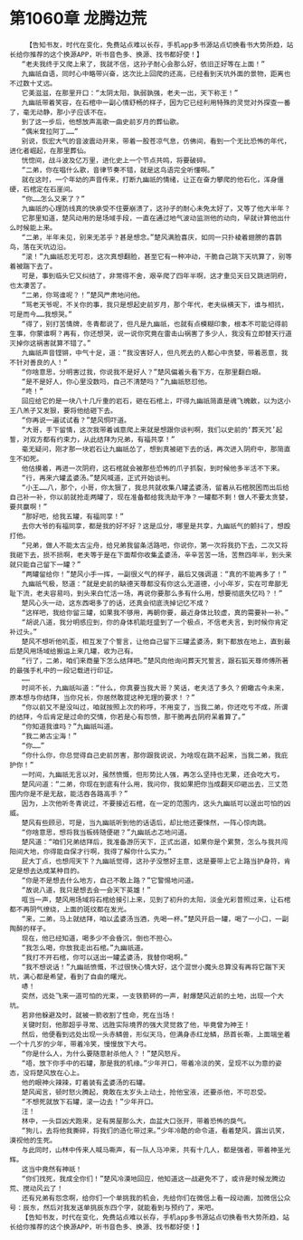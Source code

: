 # 第1060章 龙腾边荒
        【告知书友，时代在变化，免费站点难以长存，手机app多书源站点切换看书大势所趋，站长给你推荐的这个换源APP，听书音色多、换源、找书都好使！】
       “老夫我终于又爬上来了，我就不信，这孙子耐心会那么好，依旧正好等在上面！”
       九幽祇自语，同时心中略带兴奋，这次比上回爬的还高，已经看到天坑外面的景物，距离也不过数十丈远。
       它美滋滋，在那里开口：“太阴太阳，孰弱孰强，老夫一出，天下称王！”
       九幽祇带着笑容，在石棺中一副心情舒畅的样子，因为它已经利用特殊的灵觉对外探查一番了，毫无动静，那小子应该不在。
       到了这一步后，他想放声高歌一曲史前岁月的葬仙歌。
       “偶米耷拉阿丁……”
       别说，恢宏大气的音波震动开来，带着一股苍凉气息，仿佛间，看到一个无比恐怖的年代，进化者崛起，在那里葬仙。
       恍惚间，战斗波及亿万里，进化史上一个节点共鸣，将要破碎。
       “二弟，你在唱什么歌，音律节奏不错，就是这鸟语完全听懂啊。”
       就在这时，一个年幼的声音传来，打断九幽祇的情绪，让正在奋力攀爬的他石化，浑身僵硬，石棺定在石崖间。
       “你……怎么又来了？”
       九幽祇的心理防线真的快承受不住要崩溃了，这孙子的耐心未免太好了，又等了他大半年？
       它那里知道，楚风动用的是场域手段，一直在通过地气波动监测他的动向，早就计算他出什么时候能上来。
       “二弟，半年未见，别来无恙乎？甚是想念。”楚风满脸喜庆，如同一只扑棱着翅膀的喜鹊鸟，落在天坑边沿。
       “滚！”九幽祇忍无可忍，这次真想翻脸，甚至它有一种冲动，干脆自己跳下天坑算了，别等着被踹下去了。
       可是，事到临头它又纠结了，非常得不舍，艰辛爬了四年半啊，这才重见天日又跳进阴府，也太凄苦了。
       “二弟，你骂谁呢？！”楚风严肃地问他。
       “骂老天爷呢，不关你的事，我只是想起史前岁月，那个年代，老夫纵横天下，谁与相抗，可是而今……我想哭。”
       “得了，别打苦情牌，冬青都说了，但凡是九幽祇，也就有点模糊印象，根本不可能记得前生事，你蒙谁啊？再有，你还想哭，说一说你究竟在雷击山祸害了多少人，我没有立即替天行道灭掉你这祸害就算不错了。”
       九幽祇声音铿锵，中气十足，道：“我没害好人，但凡死去的人都心中贪婪，带着恶意，我不针对善良的人！”
       “你啥意思，分明害过我，你说我不是好人？”楚风偏着头看下方，在那里翻白眼。
       “是不是好人，你心里没数吗，自己不清楚吗？”九幽祇怒怼他。
       “咚！”
       回应给它的是一块八十几斤重的岩石，砸在石棺上，吓得九幽祇简直是魂飞魄散，以为这小王八羔子又发狠，要将他给砸下去。
       “你再说一遍试试看？”楚风恫吓道。
       “大哥，手下留情，这次我带着诚意爬上来就是想跟你谈判啊，我们以史前的‘葬天咒’起誓，对双方都有约束力，从此结拜为兄弟，有福共享！”
       毫无疑问，刚才那一块岩石让九幽祇怂了，想到真被砸下去的话，再次进入阴府中，那简直生不如死。
       他估摸着，再进一次阴府，这石棺就会被那些恐怖的爪子抓裂，到时候他多半活不下来。
       “行，再来六罐孟婆汤。”楚风喊道，正式开始谈判。
       “小王……八，那个，小哥，你太狠了，我总共就收集八罐孟婆汤，留着从石棺脱困而出后给自己补一补，你以前就抢走两罐了，现在准备都给我洗劫干净？一罐都不剩！做人不要太贪婪，要共赢啊！”
       “那好吧，给我五罐，有福同享！”
       去你大爷的有福同享，都是我的好不好？这是瓜分，哪里是共享，九幽祇气的颤抖了，想殴打他。
       “兄弟，做人不能太古尘舟，给兄弟我留条活路吧，你说你，第一次将我扔下去，二次又将我砸下去，损不损啊，老夫等于是在下面帮你收集孟婆汤，辛辛苦苦一场，苦熬四年半，到头来就只能自己留下一罐？”
       “两罐留给你！”楚风小手一挥，一副很义气的样子，最后又强调道：“真的不能再多了！”
       九幽祇气极，怒道：“就是史前的缺德天尊都没有你这么无道德，小小年岁，实在可卑鄙无耻下流，老夫容易吗，到头来白忙活一场，再说你要那么多有什么用，想要彻底失忆吗？！”
       楚风心头一动，这东西喝多了的话，还真会彻底洗掉记忆不成？
       “这样吧，我给你留三罐，如果我不够用，再朝你要，最近身体比较虚，真的需要补一补。”
       “胡说八道，我分明感应到，你的身体机能旺盛到了一个极点，不信老夫言，到时候你肯定补过头。”
       楚风不想听他叽歪，相互发了个誓言，让他自己留下三罐孟婆汤，剩下都放在地上，直到最后楚风用场域给搬运上来几罐，收为己有。
       “行了，二弟，咱们来商量下怎么结拜吧。”楚风向他询问葬天咒誓言，跟石狐天尊师傅所著的最强手札中的一段记载进行印证。
       ……
       时间不长，九幽祇叫道：“什么，你真要当我大哥？笑话，老夫活了多久？俯瞰古今未来，原本想与你结拜，当你兄长，你居然敢提这种无理的要求！？”
       “你以前又不是没叫过，咱就按照上次的称呼，不用变了，当我二弟，你还吃亏不成，所谓的结拜，今后肯定是过命的交情，你若是心有怨愤，那干脆再去阴府呆着算了。”
       “你知道我谁吗？”九幽祇叫道。
       “我二弟古尘海！”
       “你……”
       “你什么你，你总觉得自己史前厉害，那你跟我说说，为啥现在跳不起来，当我二弟，我庇护你！”
       一时间，九幽祇无言以对，虽然愤慨，但形势比人强，再怎么坚持也无果，还会吃大亏。
       楚风问道：“二弟，你现在到底有什么用，我问你，我如果把你当成翻天印砸出去，三丈范围内你是不是无敌，能活吞各路高手？”
       因为，上次他听冬青说过，不要接近石棺，在一定的范围内，这头九幽祇可以逞出可怕的凶威。
       楚风有些顾忌，可是，当九幽祇听到他的话语后，却比他还要悚然，一阵心惊肉跳。
       “你啥意思，想将我当板砖随便砸？”九幽祇忐忑地问道。
       楚风道：“咱们兄弟结拜后，我准备游历天下，正式出道，如果你是个累赘，怎么与我共闯阳间大地，你得能自保才行啊，我得了解你什么实力。”
       屁大丁点，也想闯天下？九幽祇觉得，这孙子没憋好主意，这是要带上它上路当护身符，肯定是想去达成某种目的。
       “你是不是想去什么地方，自己不敢上路？”它警惕地问道。
       “故说八道，我只是想去会一会天下英雄！”
       哐当一声，楚风用场域将石棺给接引上来，见到了初升的太阳，淡金光彩普照过来，让石棺都不再阴气缭绕，上面的斑纹都在发光。
       “来，二弟，马上就结拜，咱以孟婆汤当酒，先喝一杯。”楚风开启一罐，喝了一小口，一副陶醉的样子。
       现在，他已经知道，喝多少不会昏沉，倒也不担心。
       “我怎么喝，你放我走出石棺。”九幽祇道。
       “我打不开石棺，你可以送出一罐孟婆汤，我替你喝啊。”
       “我不想说话！”九幽祇愤慨，不过很快心情大好，这个混世小魔头总算没有再将它踹下天坑，满心都是希望，看到了自由的曙光。
       哧！
       突然，远处飞来一道可怕的光束，一支铁箭砰的一声，射爆楚风近前的土地，出现一个大坑。
       若非他躲避及时，就被一箭收割了性命，死在当场！
       关键时刻，他那超乎寻常、远胜实际境界的强大灵觉救了他，毕竟曾为神王！
       然后，他便看到远处出现一头赤鳞兽，形似天马，但满身赤红龙鳞，昂首长嘶，上面端坐着一个十几岁的少年，带着冷笑，慢慢放下大弓。
       “你是什么人，为什么要随意射杀他人？！”楚风怒斥。
       “唔，放下你手中的石罐，那是我的机缘。”少年开口，带着冷淡的笑，呈现不以为意的姿态，没将楚风放在心上。
       他的眼神火辣辣，盯着装有孟婆汤的石罐。
       楚风闻言，顿时怒火腾起，竟敢在太岁头上动土，抢他宝液，还要杀他，不可忍受。
       “不想死就放下石罐，滚一边去！”少年开口。
       汪！
       林中，一头巨凶犬跑来，足有房屋那么大，血盆大口张开，带着恐怖的戾气。
       “狗儿，去将他我撕碎，将我们的造化带过来。”少年冷酷的命令道，看着楚风，露出讥笑，漠视他的生死。
       与此同时，山林中传来人喊马嘶声，有一队人马冲来，共有十几人，都是强者，带着神圣光辉。
       这当中竟然有神祇！
       “你们找死，我成全你们！”楚风冷漠地回应，他知道这一战避免不了，或许是时候龙腾边荒、搅动风云了！
       还有兄弟有怨念啊，给你们一个单挑我的机会，先给你们在微信上看一段动画，加微信公众号：辰东，然后对我发送单挑辰东四个字，就能看到与预约了，来吧。
       【告知书友，时代在变化，免费站点难以长存，手机app多书源站点切换看书大势所趋，站长给你推荐的这个换源APP，听书音色多、换源、找书都好使！】